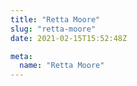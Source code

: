 ```yaml
---
title: "Retta Moore"
slug: "retta-moore"
date: 2021-02-15T15:52:48Z

meta:
  name: "Retta Moore"
---
```


